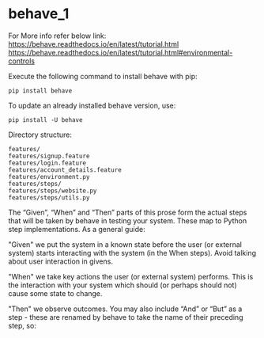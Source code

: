 # behave_1
For More info refer below link:
https://behave.readthedocs.io/en/latest/tutorial.html
https://behave.readthedocs.io/en/latest/tutorial.html#environmental-controls

Execute the following command to install behave with pip:

    pip install behave

To update an already installed behave version, use:

    pip install -U behave

Directory structure:

    features/
    features/signup.feature
    features/login.feature
    features/account_details.feature
    features/environment.py
    features/steps/
    features/steps/website.py
    features/steps/utils.py



<!-- ================================ -->

The “Given”, “When” and “Then” parts of this prose form the actual steps that will be taken by behave in testing your system.
These map to Python step implementations. As a general guide:

"Given" we put the system in a known state before the user (or external system) starts interacting with the system (in the When steps).
Avoid talking about user interaction in givens.

"When" we take key actions the user (or external system) performs. This is the interaction with your system which should (or perhaps should not)
cause some state to change.

"Then" we observe outcomes.
You may also include “And” or “But” as a step - these are renamed by behave to take the name of their preceding step, so:


